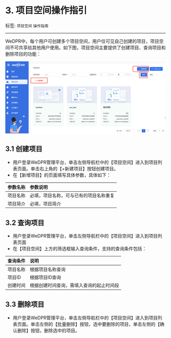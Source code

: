 # 3. 项目空间操作指引

标签: ``项目空间`` ``操作指南``

----

WeDPR中，每个用户可创建多个项目空间，用户仅可见自己创建的项目，项目空间不可共享给其他用户使用。如下图，项目空间主要提供了创建项目、查询项目和删除项目的功能：

![](../../images/manual/project/project.png)

## 3.1 创建项目

- 用户登录WeDPR管理平台，单击左侧导航栏中的【项目空间】进入到项目列表页面。单击右上角的【+新建项目】按钮创建项目。
- 在【新增项目】的页面填写具体参数，具体如下：

| **参数名称** | **参数说明**            |
|:---------|:--------------------|
| 项目名称     | 必填，项目名称，可与已有的项目名称重复 |
| 项目简介     | 必填，项目简介             |



## 3.2 查询项目

- 用户登录WeDPR管理平台，单击左侧导航栏中的【项目空间】进入到项目列表页面
- 在【项目空间】上方的筛选框输入查询条件，支持的查询条件包括：

| **查询条件** | **说明**               |
|:---------|:---------------------|
| 项目名称     | 根据项目名称查询             |
| 项目ID     | 根据项目ID查询             |
| 创建时间     | 根据创建时间查询，需填入查询的起止时间段 |


## 3.3 删除项目

- 用户登录WeDPR管理平台，单击左侧导航栏中的【项目空间】进入到项目列表页面。单击左侧的【批量删除】按钮，选中要删除的项目，单击左侧的【确认删除】按钮，删除选中的项目。



